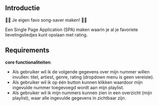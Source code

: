 ## Introductie

🕺🎵 Je eigen favo song-saver maken! 🎵💃

Een Single Page Application (SPA) maken waarin je al je favoriete lievelingsliedjes kunt opslaan met rating.

## Requirements

 **core functionaliteiten**:

- Als gebruiker wil ik de volgende gegevens over mijn nummer willen invullen: titel, artiest, genre, rating (dropdown menu is geen vereiste).
- Als gebruiker wil ik op één button kunnen klikken waardoor mijn ingevulde nummer toegevoegd wordt aan mijn playlist.
- Als gebruiker wil ik mijn nummers kunnen zien in een overzicht (mijn playlist), waar alle ingevulde gegevens in zichtbaar zijn.